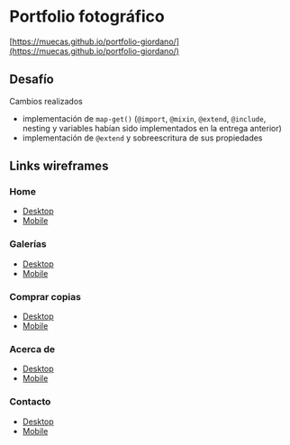 # Portfolio fotográfico

[https://muecas.github.io/portfolio-giordano/](https://muecas.github.io/portfolio-giordano/)

## Desafío

Cambios realizados

- implementación de `map-get()` (`@import`, `@mixin`, `@extend`, `@include`, nesting y variables habían sido implementados en la entrega anterior)
- implementación de `@extend` y sobreescritura de sus propiedades

## Links wireframes

### Home
- [Desktop](https://wireframe.cc/GGMXWV)
- [Mobile](https://wireframe.cc/lWe81g)

### Galerías
- [Desktop](https://wireframe.cc/jKx6bR)
- [Mobile](https://wireframe.cc/FLRoJ9)

### Comprar copias
- [Desktop](https://wireframe.cc/0cT7NR)
- [Mobile](https://wireframe.cc/eX4n73)

### Acerca de
- [Desktop](https://wireframe.cc/u2yoMx)
- [Mobile](https://wireframe.cc/MFstLV)

### Contacto
- [Desktop](https://wireframe.cc/uGLNV1)
- [Mobile](https://wireframe.cc/o5v0Ju)
